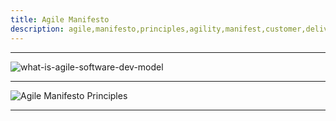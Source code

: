 ```yaml
---
title: Agile Manifesto
description: agile,manifesto,principles,agility,manifest,customer,delivery
---
```



---

![what-is-agile-software-dev-model]({{site.baseurl}}/images/what-is-agile-software-dev-model.png)

---

![Agile Manifesto Principles]({{site.baseurl}}/images/agile_manifest.png)

---
